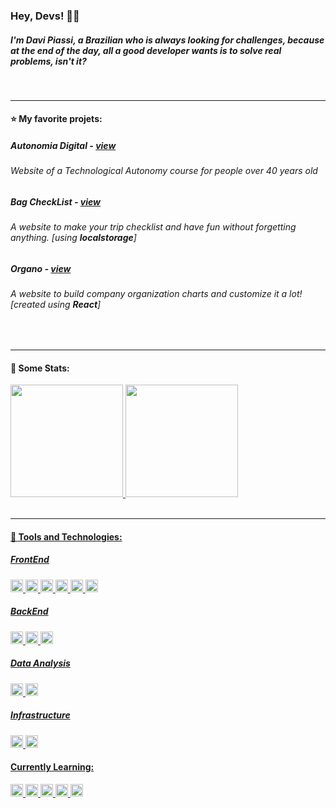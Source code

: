 ### Hey, Devs! 🙋‍♂️
##### I'm **Davi Piassi**, a Brazilian who is always looking for challenges, because at the end of the day, all a good developer wants is to solve real problems, isn't it?

<br>
<hr>

#### ⭐ My favorite projets:
##### Autonomia Digital - [view](https://autonomia-digital.vercel.app)
###### Website of a Technological Autonomy course for people over 40 years old

##### Bag CheckList - [view](https://davipiassi.github.io/bagchecklist/)
###### A website to make your trip checklist and have fun without forgetting anything. [using **localstorage**]

##### Organo - [view](https://organo-davipiassi.vercel.app/)
###### A website to build company organization charts and customize it a lot! [created using **React**]

<br>
<hr>

#### 🥇 Some Stats:
<div id='stats-container'>
  <a href="https://github.com/davipiassi">
  <img loading="lazy" height="180em" src="https://github-readme-stats.vercel.app/api/top-langs/?username=davipiassi&layout=compact&langs_count=7&theme=transparent"/>
  <img loading="lazy" height="180em" src="https://github-readme-stats.vercel.app/api?username=davipiassi&show_icons=true&theme=transparent&include_all_commits=true&count_private=true"/>
</div>

<br>
<hr>

#### 🤖 Tools and Technologies:

##### FrontEnd
<!-- Angular, React.js, HTML5, CSS3, JavaScript, TypeScript -->
<div display="inline">
  <img src="https://cdn.jsdelivr.net/gh/devicons/devicon/icons/angularjs/angularjs-plain.svg" width="20" height="20"/>                 
  <img src="https://cdn.jsdelivr.net/gh/devicons/devicon/icons/react/react-original.svg" width="20" height="20"/>          
  <img src="https://cdn.jsdelivr.net/gh/devicons/devicon/icons/html5/html5-original.svg" width="20" height="20"/>          
  <img src="https://cdn.jsdelivr.net/gh/devicons/devicon/icons/css3/css3-original.svg" width="20" height="20"/>          
  <img src="https://cdn.jsdelivr.net/gh/devicons/devicon/icons/javascript/javascript-original.svg" width="20" height="20"/>
  <img src="https://cdn.jsdelivr.net/gh/devicons/devicon/icons/typescript/typescript-plain.svg" width="20" height="20"/>        
</div>

##### BackEnd
<!-- Node.js, Nets.js Java -->
<div display="inline">
  <img src="https://cdn.jsdelivr.net/gh/devicons/devicon/icons/nodejs/nodejs-original.svg" width="20" height="20"/>  
  <img src="https://cdn.jsdelivr.net/gh/devicons/devicon/icons/nestjs/nestjs-plain.svg" width="20" height="20"/>          
  <img src="https://cdn.jsdelivr.net/gh/devicons/devicon/icons/java/java-original.svg" width="20" height="20"/>         
</div>

##### Data Analysis
<!-- Python, PostgreSQL -->
<div display="inline">
  <img src="https://cdn.jsdelivr.net/gh/devicons/devicon/icons/python/python-original.svg" width="20" height="20" />
  <img src="https://cdn.jsdelivr.net/gh/devicons/devicon/icons/postgresql/postgresql-original.svg" width="20" height="20"/>  
</div>

##### Infrastructure
<!-- Linux, Git -->
<div display="inline">
  <img src="https://cdn.jsdelivr.net/gh/devicons/devicon/icons/linux/linux-original.svg" width="20" height="20"/>   
  <img src="https://cdn.jsdelivr.net/gh/devicons/devicon/icons/git/git-original.svg" width="20" height="20"/>
</div>

#### Currently Learning:
<!-- Socket.io, Spring, Kotlin, Pandas, Android -->
<div display="inline">
  <img src="https://cdn.jsdelivr.net/gh/devicons/devicon/icons/socketio/socketio-original.svg" width="20" height="20"/>
  <img src="https://cdn.jsdelivr.net/gh/devicons/devicon/icons/kotlin/kotlin-original.svg" width="20" height="20"/>        
  <img src="https://cdn.jsdelivr.net/gh/devicons/devicon/icons/spring/spring-original.svg" width="20" height="20"/>           
  <img src="https://cdn.jsdelivr.net/gh/devicons/devicon/icons/pandas/pandas-original.svg" width="20" height="20"/> 
  <img src="https://cdn.jsdelivr.net/gh/devicons/devicon/icons/android/android-plain.svg" width="20" height="20"/>
          
</div>
